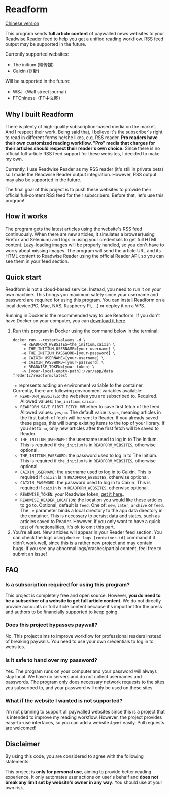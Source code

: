 # Readform
[Chinese version](./README_ZH.md)

This program sends **full article content** of paywalled news websites to your [Readwise Reader](https://readwise.io/read) feed to help you get a unified reading workflow. RSS feed output may be supported in the future.

Currently supported websites:
- The initium (端传媒)
- Caixin (财新)

Will be supported in the future:
- WSJ（Wall street journal)
- FTChinese（FT中文网）

## Why I built Readform
There is plenty of high-quality subscription-based media on the market. And I respect their work. Being said that, I believe it's the subscriber's right to read in different forms he/she likes, e.g. RSS reader. **Pro readers have their own customized reading workflow. "Pro" media that charges for their articles should respect their reader's own choice.** Since there is no official full-article RSS feed support for these websites, I decided to make my own. 

Currently, I use Readwise Reader as my RSS reader (it's still in private beta) so I made the Readwise Reader output integration. However, RSS output may also be supported in the future.

The final goal of this project is to push these websites to provide their official full-content RSS feed for their subscribers. Before that, let's use this program!

## How it works
The program gets the latest articles using the website's RSS feed continuously. When there are new articles, it simulates a browser(using Firefox and Selenium) and logs in using your credentials to get full HTML content. Lazy-loading images will be properly handled, so you don't have to worry about missing images. The program will send the article URL and its HTML content to Readwise Reader using the official Reader API, so you can see them in your feed section.


## Quick start
Readform is not a cloud-based service. Instead, you need to run it on your own machine. This brings you maximum safety since your username and password are required for using this program. You can install Readform on a local device(PC, Mac, NAS, Raspberry Pi, ...) or deploy it on a VPS.

Running in Docker is the recommended way to use Readform. If you don't have Docker on your computer, you can [download it here](https://docs.docker.com/get-docker/).

1. Run this program in Docker using the command below in the terminal:
    ```commandline
    docker run --restart=always -d \
        -e READFORM_WEBSITES=the_initium,caixin \
        -e THE_INITIUM_USERNAME=[your-username] \
        -e THE_INITIUM_PASSWORD=[your-password] \
        -e CAIXIN_USERNAME=[your-username] \
        -e CAIXIN_PASSWORD=[your-password] \
        -e READWISE_TOKEN=[your-token] \
        -v [your-local-empty-path]:/var/app/data fr0der1c/readform:latest
    ```
   `-e` represents adding an environment variable to the container. Currently, there are following environment variables available:
   - `READFORM_WEBSITES`: the websites you are subscribed to. Required. Allowed values: `the_initium`, `caixin`.
   - `READFORM_SAVE_FIRST_FETCH`: Whether to save first fetch of the feed. Allowed values: `yes`,`no`. The default value is `yes`, meaning articles in the first batch of fetch will be sent to Reader. If you already saved these pages, this will bump existing items to the top of your library. If you set to `no`, only new articles after the first fetch will be saved to Reader.
   - `THE_INITIUM_USERNAME`: the username used to log in to The Initium. This is required if `the_initium` is in `READFORM_WEBSITES`, otherwise optional.
   - `THE_INITIUM_PASSWORD`: the password used to log in to The Initium. This is required if `the_initium` is in `READFORM_WEBSITES`, otherwise optional.
   - `CAIXIN_USERNAME`: the username used to log in to Caixin. This is required if `caixin` is in `READFORM_WEBSITES`, otherwise optional.
   - `CAIXIN_PASSWORD`: the password used to log in to Caixin. This is required if `caixin` is in `READFORM_WEBSITES`, otherwise optional.
   - `READWISE_TOKEN`: your Readwise token, [get it here](https://readwise.io/access_token)。
   - `READWISE_READER_LOCATION`: the location you would like these articles to go to. Optional, default is `feed`. One of: `new`, `later`, `archive` or `feed`.
   The `-v` parameter binds a local directory to the app data directory in the container. This is necessary to persist data and states, such as articles saved to Reader. However, if you only want to have a quick test of functionalities, it's ok to omit this part.
2. You're all set. New articles will appear in your Reader feed section. You can check the logs using `docker logs [container-id]` command if it didn't work well, since this is a rather new project and may contain bugs. If you see any abnormal logs/crashes/partial content, feel free to submit an issue!

## FAQ
### Is a subscription required for using this program?
This project is completely free and open source. However, **you do need to be a subscriber of a website to get full article content**. We do not directly provide accounts or full article content because it's important for the press and authors to be financially supported to keep going.

### Does this project bypasses paywall?
No. This project aims to improve workflow for professional readers instead of breaking paywalls. You need to use your own credentials to log in to websites.

### Is it safe to hand over my password?
Yes. The program runs on your computer and your password will always stay local. We have no servers and do not collect usernames and passwords. The program only does necessary network requests to the sites you subscribed to, and your password will only be used on these sites.

### What if the website I wanted is not supported?
I'm not planning to support all paywalled websites since this is a project that is intended to improve my reading workflow. However, the project provides easy-to-use interfaces, so you can add a website `Agent` easily. Pull requests are welcomed!

## Disclaimer
By using this code, you are considered to agree with the following statements:

This project is **only for personal use**, aiming to provide better reading experience. It only automates user actions on user's behalf and **does not break any limit set by website's owner in any way**. You should use at your own risk. 